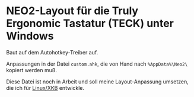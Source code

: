 NEO2-Layout für die Truly Ergonomic Tastatur (TECK) unter Windows
=================================================================

Baut auf dem Autohotkey-Treiber auf.

Anpassungen in der Datei `custom.ahk`, die von Hand nach `%AppData%\Neo2\` kopiert werden muß.

Diese Datei ist noch in Arbeit und soll meine Layout-Anpassung umsetzen, die ich für [Linux/XKB](https://github.com/effjot/xkb-neo/blob/neo-layout/DESIGN.md) entwickle.
